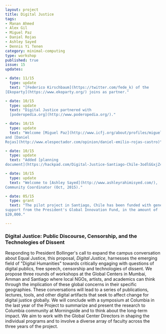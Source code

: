 ```yaml
---
layout: project
title: Digital Justice
tags:
- Manan Ahmed
- Alex Gil
- Miguel Paz
- Daniel Rojas
- Ashley Sayed
- Dennis Yi Tenen
category: minimal-computing
type: workshop
published: true
issue: 15
updates:

- date: 11/15
  type: update
  text: "[Federico Kirschbaum](https://twitter.com/fede_k) of the
[Ekoparty](https://www.ekoparty.org/) joins as partner."

- date: 10/15
  type: update
  text: "Digital Justice partnered with
  [poderopedia.org](http://www.poderopedia.org/)."

- date: 10/15
  type: update
  text: "Welcome [Miguel Paz](http://www.icfj.org/about/profiles/miguel-paz)
and [Daniel
Rojas](http://www.elespectador.com/opinion/daniel-emilio-rojas-castro)"

- date: 10/15
  type: update
  text: "Added [planning
document](https://hackpad.com/Digital-Justice-Santiago-Chile-3odlGGxjZ4Y)."

- date: 10/15
  type: update
  text: "Welcome to [Ashley Sayed](http://www.ashleyrahimisyed.com/),
Community Coordinator (Oct, 2015)."

- date: 05/15
  type: grant
  text: "The pilot project in Santiago, Chile has been funded with generous
support from the President's Global Innovation Fund, in the amount of
$20,000."

---
```


### Digital Justice: Public Discourse, Censorship, and the Technologies of Dissent

Responding to President Bollinger's call to expand the campus conversation
about Equal Justice, this proposal, *Digital Justice*, harnesses the emerging
field of "Digital Humanities" towards critically engaging with questions of
digital publics, free speech, censorship and technologies of dissent. We
propose three rounds of workshops at the Global Centers in Mumbai, Amman and
Santiago where local NGOs, artists, and academics can think through the
implication of these global concerns in their specific geographies. These
conversations will lead to a series of publications, lectures, tools, and other
digital artifacts that seek to affect change for digital justice globally. We
will conclude with a symposium at Columbia in the last year of the Project to
summarize and present the research to Columbia community at Morningside and to
think about the long-term impact. We aim to work with the Global Center
Directors in shaping the individual programs and to involve a diverse array of
faculty across the three years of the project.
